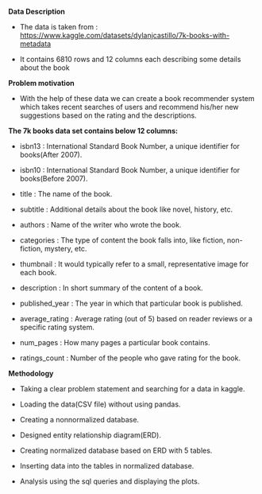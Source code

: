 **Data Description** 

* The data is taken from : https://www.kaggle.com/datasets/dylanjcastillo/7k-books-with-metadata
  
* It contains 6810 rows and 12 columns each describing some details about the book

**Problem motivation**

* With the help of these data we can create a book recommender system which takes recent searches of users and recommend his/her new suggestions based on the rating and the descriptions.

**The 7k books data set contains below 12 columns:**

* isbn13 : International Standard Book Number, a unique identifier for books(After 2007).

* isbn10 :  International Standard Book Number, a unique identifier for books(Before 2007).

* title : The name of the book.

* subtitle : Additional details about the book like novel, history, etc.
 
* authors : Name of the writer who wrote the book.

* categories : The type of content the book falls into, like fiction, non-fiction, mystery, etc.

* thumbnail :  It would typically refer to a small, representative image for each book.

* description : In short summary of the content of a book.

* published_year : The year in which that particular book is published.

* average_rating :  Average rating (out of 5) based on reader reviews or a specific rating system.

* num_pages : How many pages a particular book contains.

* ratings_count : Number of the people who gave rating for the book.

**Methodology**

* Taking a clear problem statement and searching for a data in kaggle.

* Loading the data(CSV file) without using pandas.

* Creating a nonnormalized database.

* Designed entity relationship diagram(ERD).

* Creating normalized database based on ERD with 5 tables.

* Inserting data into the tables in normalized database.

* Analysis using the sql queries and displaying the plots.
